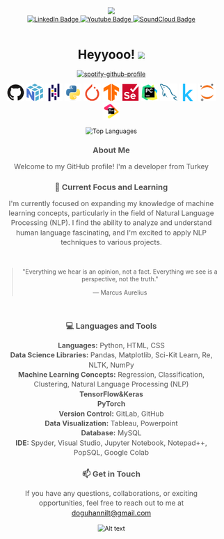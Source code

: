 

<div id="header" align="center">
  <img src="https://media.giphy.com/media/smGCEo5zsAXtK4bqAT/giphy.gif" width="300"/>
</div>

<div id="badges" align="center">
  <a href="https://www.linkedin.com/in/doguhan-ilter-350008258/)">
    <img src="https://img.shields.io/badge/LinkedIn-blue?style=for-the-badge&logo=linkedin&logoColor=white" alt="LinkedIn Badge"/>
  </a>
  <a href="https://www.youtube.com/watch?v=8nXqcugV2Y4&t=6s">
    <img src="https://img.shields.io/badge/YouTube-red?style=for-the-badge&logo=youtube&logoColor=white" alt="Youtube Badge"/>
  </a>

  <a href="https://soundcloud.com/asluna">
      <img src="https://img.shields.io/badge/SoundCloud-orange?style=for-the-badge&logo=soundcloud&logoColor=white" alt="SoundCloud Badge"/>
  </a>

  
</div>
<div align="center">
  <img src="https://komarev.com/ghpvc/?username=your-github-username&style=flat-square&color=blue" alt=""/> <br>
  <h1>
  Heyyooo!
  <img src="https://media.giphy.com/media/hvRJCLFzcasrR4ia7z/giphy.gif" width="30px"/>
</h1>
</div>

<div id="header" align="center">
  
  [![spotify-github-profile](https://spotify-github-profile.vercel.app/api/view?uid=rmo45iv7b4zd9l3259bhfemti&cover_image=true&theme=novatorem&show_offline=true&background_color=121212&interchange=true&bar_color=53b14f&bar_color_cover=true)](https://spotify-github-profile.vercel.app/api/view?uid=rmo45iv7b4zd9l3259bhfemti&redirect=true)

</div>

<div align="center">
  <img src="https://github.com/devicons/devicon/blob/master/icons/github/github-original.svg"width="40" height="40" ></img>
  <img src="https://github.com/devicons/devicon/blob/master/icons/numpy/numpy-original.svg"width="40" height="40" ></img>
  <img src= "https://github.com/devicons/devicon/blob/master/icons/pandas/pandas-original.svg"width="40" height="40"></img>
  <img src= "https://github.com/devicons/devicon/blob/master/icons/python/python-original.svg"width="40" height="40"></img>
  <img src= "https://github.com/devicons/devicon/blob/master/icons/pytorch/pytorch-original.svg"width="40" height="40"></img>
  <img src= "https://github.com/devicons/devicon/blob/master/icons/tensorflow/tensorflow-original.svg"width="40" height="40"></img>
  <img src="https://github.com/devicons/devicon/blob/master/icons/selenium/selenium-original.svg"width="40" height="40"></img>
  <img src="https://github.com/devicons/devicon/blob/master/icons/pycharm/pycharm-original.svg"width="40" height="40"></img>
  <img src="https://github.com/devicons/devicon/blob/master/icons/mysql/mysql-original.svg"width="40" height="40"></img>
  <img src="https://github.com/devicons/devicon/blob/master/icons/kaggle/kaggle-original.svg"width="40" height="40"></img>
  <img src="https://github.com/devicons/devicon/blob/master/icons/jupyter/jupyter-original.svg"width="40" height="40"></img>
  <img src="https://github.com/devicons/devicon/blob/master/icons/jetbrains/jetbrains-original.svg"width="40" height="40"></img>
</div>


<p align="center">
  <img src="https://github-readme-stats.vercel.app/api/top-langs/?username=Doguhannilt&layout=compact&theme=vision-friendly-dark" alt="Top Languages">
</p>

<div align="center">
  <h3 style="font-size: 18px; color: #555; margin-bottom: 10px;" align="center">About Me</h3>
  
  <p style="font-size: 16px; color: #555; line-height: 1.4; text-align: center;">Welcome to my GitHub profile! I'm a developer from Turkey</p>
</div>

</div>
  <!-- Current Focus and Learning section -->
  <h3 style="font-size: 18px; color: #555; margin-bottom: 10px;" align="center">🌱 Current Focus and Learning</h3>
  
  <p style="font-size: 16px; color: #555; line-height: 1.4; text-align: center;">I'm currently focused on expanding my knowledge of machine learning concepts, particularly in the field of Natural Language Processing (NLP). I find the ability to analyze and understand human language fascinating, and I'm excited to apply NLP techniques to various projects.</p>
<br>
<blockquote>
  <p align="center">"Everything we hear is an opinion, not a fact. Everything we see is a perspective, not the truth."</p>
  <p align="center">— Marcus Aurelius</p>
</blockquote>
<br>

  <!-- Languages and Tools section -->
  <h3 style="font-size: 18px; color: #555; margin-bottom: 10px;" align="center">💻 Languages and Tools</h3>
  
  <p style="font-size: 16px; color: #555; line-height: 1.4; text-align: center;">
    <b>Languages:</b> Python, HTML, CSS<br>
    <b>Data Science Libraries:</b> Pandas, Matplotlib, Sci-Kit Learn, Re, NLTK, NumPy<br>
    <b>Machine Learning Concepts:</b> Regression, Classification, Clustering, Natural Language Processing (NLP)<br>
    <b>TensorFlow&Keras</b><br>
    <b>PyTorch</b><br>
    <b>Version Control:</b> GitLab, GitHub<br>
    <b>Data Visualization:</b> Tableau, Powerpoint<br>
    <b>Database:</b> MySQL <br>
    <b>IDE:</b> Spyder, Visual Studio, Jupyter Notebook, Notepad++, PopSQL, Google Colab
  </p>
  
  <!-- Contact Information section -->
  <h3 style="font-size: 18px; color: #555; margin-bottom: 10px;" align="center">📫 Get in Touch</h3>
  
  <p style="font-size: 16px; color: #555; line-height: 1.4; text-align: center;">
    If you have any questions, collaborations, or exciting opportunities, feel free to reach out to me at
    <a href="mailto:doguhannilt@gmail.com">doguhannilt@gmail.com</a>
  </p>
</div>

<div align="center">
  
  ![Alt text](https://spotify-recently-played-readme.vercel.app/api?user=rmo45iv7b4zd9l3259bhfemti)
</div>
